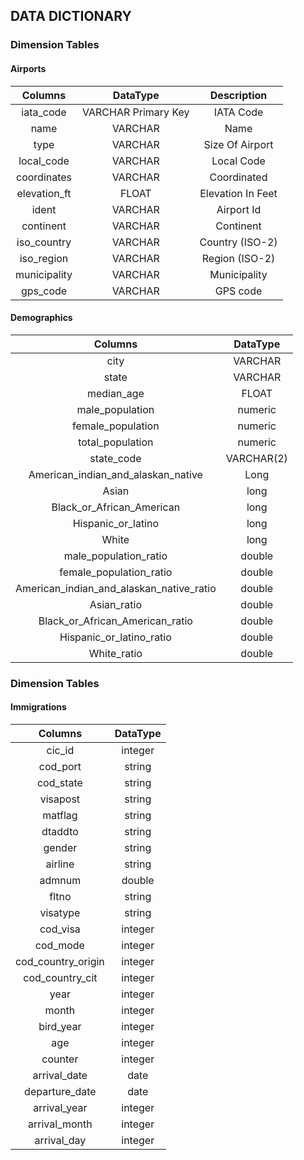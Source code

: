 ## DATA DICTIONARY

### Dimension Tables

#### Airports

| Columns | DataType | Description
| :-: | :-: | :-: |
| iata_code    | VARCHAR Primary Key | IATA Code 
| name         | VARCHAR  | Name
| type         | VARCHAR  | Size Of Airport
| local_code   | VARCHAR  | Local Code
| coordinates  | VARCHAR  | Coordinated
| elevation_ft | FLOAT    | Elevation In Feet
| ident        | VARCHAR  | Airport Id 
| continent    | VARCHAR  | Continent
| iso_country  | VARCHAR  | Country (ISO-2)
| iso_region   | VARCHAR  | Region (ISO-2)
| municipality | VARCHAR  | Municipality
| gps_code     | VARCHAR  | GPS code

#### Demographics

| Columns | DataType | 
| :-: | :-: |
|city 					| VARCHAR    |
|state 					| VARCHAR    |
|median_age 			| FLOAT      |
|male_population 		| numeric    |
|female_population 		| numeric    |
|total_population 		| numeric    |
|state_code   			| VARCHAR(2) |
|American_indian_and_alaskan_native| Long|
|Asian                  | long |
|Black_or_African_American | long |
|Hispanic_or_latino | long |
|White | long |
|male_population_ratio | double |
|female_population_ratio | double |
|American_indian_and_alaskan_native_ratio | double |
|Asian_ratio | double |
|Black_or_African_American_ratio | double |
|Hispanic_or_latino_ratio  | double |
|White_ratio | double |


### Dimension Tables

#### Immigrations
| Columns | DataType | 
| :-: | :-: |
cic_id        	   | integer |
cod_port      	   | string  |
cod_state     	   | string  |
visapost      	   | string  |
matflag       	   | string  |
dtaddto       	   | string  |
gender        	   | string  |
airline       	   | string  |
admnum        	   | double  |
fltno         	   | string  |
visatype      	   | string  |
cod_visa      	   | integer |
cod_mode      	   | integer |
cod_country_origin | integer |
cod_country_cit    | integer |
year               | integer |
month              | integer |
bird_year          | integer |
age                | integer |
counter            | integer |
arrival_date       | date    |
departure_date     | date    |
arrival_year       | integer |
arrival_month      | integer |
arrival_day        | integer |